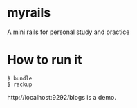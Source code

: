 # myrails
A mini rails for personal study and practice

# How to run it
```shell
$ bundle
$ rackup
```

http://localhost:9292/blogs is a demo.
